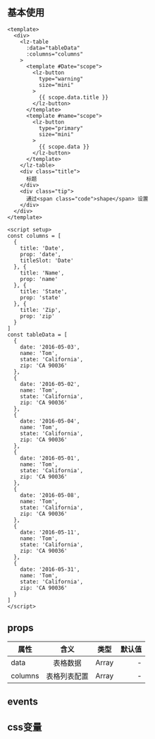<script setup>
import useCompStore from '../store/copname.js'
import { onMounted } from 'vue'
const compStore =useCompStore()

onMounted(()=>{
  compStore.updateName('table')
})

</script>

## 基本使用


```vue
<template>
  <div>
    <lz-table
      :data="tableData"
      :columns="columns"
    >
      <template #Date="scope">
        <lz-button
          type="warning"
          size="mini"
        >
          {{ scope.data.title }}
        </lz-button>
      </template>
      <template #name="scope">
        <lz-button
          type="primary"
          size="mini"
        >
          {{ scope.data }}
        </lz-button>
      </template>
    </lz-table>
    <div class="title">
      标题
    </div>
    <div class="tip">
      通过<span class="code">shape</span> 设置
    </div>
  </div>
</template>

<script setup>
const columns = [
  {
    title: 'Date',
    prop: 'date',
    titleSlot: 'Date'
  }, {
    title: 'Name',
    prop: 'name'
  }, {
    title: 'State',
    prop: 'state'
  }, {
    title: 'Zip',
    prop: 'zip'
  }
]
const tableData = [
  {
    date: '2016-05-03',
    name: 'Tom',
    state: 'California',
    zip: 'CA 90036'
  },
  {
    date: '2016-05-02',
    name: 'Tom',
    state: 'California',
    zip: 'CA 90036'
  },
  {
    date: '2016-05-04',
    name: 'Tom',
    state: 'California',
    zip: 'CA 90036'
  },
  {
    date: '2016-05-01',
    name: 'Tom',
    state: 'California',
    zip: 'CA 90036'
  },
  {
    date: '2016-05-08',
    name: 'Tom',
    state: 'California',
    zip: 'CA 90036'
  },
  {
    date: '2016-05-11',
    name: 'Tom',
    state: 'California',
    zip: 'CA 90036'
  },
  {
    date: '2016-05-31',
    name: 'Tom',
    state: 'California',
    zip: 'CA 90036'
  }
]
</script>
```


 ## props

| 属性    |     含义     | 类型  | 默认值 |
| ------- | :----------: | :---: | -----: |
| data    |   表格数据   | Array |      - |
| columns | 表格列表配置 | Array |      - |

## events


## css变量

```css

```
